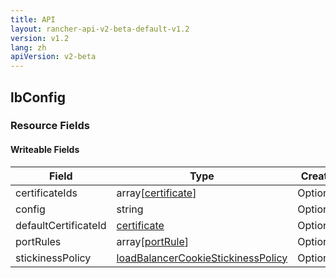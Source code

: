 ```yaml
---
title: API
layout: rancher-api-v2-beta-default-v1.2
version: v1.2
lang: zh
apiVersion: v2-beta
---
```


## lbConfig



### Resource Fields

#### Writeable Fields

Field | Type | Create | Update | Default | Notes
---|---|---|---|---|---
certificateIds | array[[certificate]({{site.baseurl}}/rancher/{{page.version}}/{{page.lang}}/api/{{page.apiVersion}}/api-resources/certificate/)] | Optional | - | - | 
config | string | Optional | - | - | 
defaultCertificateId | [certificate]({{site.baseurl}}/rancher/{{page.version}}/{{page.lang}}/api/{{page.apiVersion}}/api-resources/certificate/) | Optional | - | - | 
portRules | array[[portRule]({{site.baseurl}}/rancher/{{page.version}}/{{page.lang}}/api/{{page.apiVersion}}/api-resources/portRule/)] | Optional | - | - | 
stickinessPolicy | [loadBalancerCookieStickinessPolicy]({{site.baseurl}}/rancher/{{page.version}}/{{page.lang}}/api/{{page.apiVersion}}/api-resources/loadBalancerCookieStickinessPolicy/) | Optional | - | - | 



<br>
